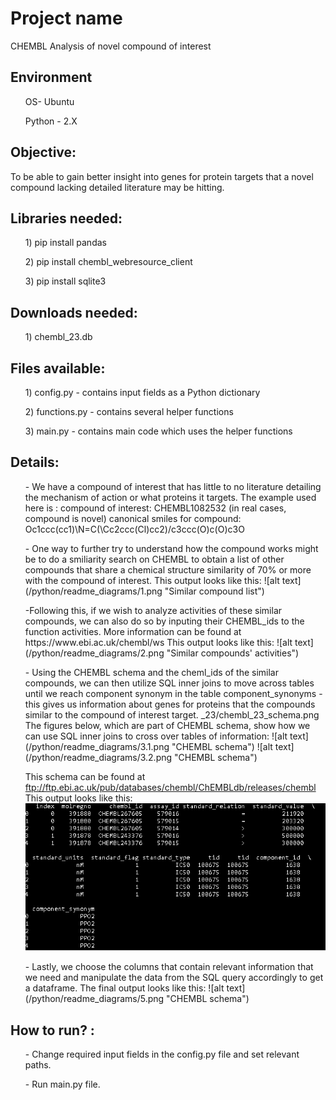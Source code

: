 <h1>Project name</h1> 

CHEMBL Analysis of novel compound of interest

<h2> Environment </h2> 

<ol> OS- Ubuntu </ol>
<ol> Python - 2.X </ol>

<h2> Objective: </h2>
To be able to gain better insight into genes for protein targets that a novel compound lacking detailed literature may be hitting.

<h2> Libraries needed: </h2>
<ol> 1) pip install pandas </ol>
<ol> 2) pip install chembl_webresource_client </ol>
<ol> 3) pip install sqlite3 </ol>

<h2> Downloads needed: </h2>
<ol> 1) chembl_23.db </ol>

<h2> Files available: </h2>
<ol> 1) config.py - contains input fields as a Python dictionary </ol>
<ol> 2) functions.py - contains several helper functions </ol>
<ol> 3) main.py - contains main code which uses the helper functions </ol>


<h2> Details: </h2>
<ol> - We have a compound of interest that has little to no literature detailing the mechanism of action or what proteins it targets.
The example used here is :
compound of interest: CHEMBL1082532 (in real cases, compound is novel)
canonical smiles for compound: Oc1ccc(cc1)\N=C(\Cc2ccc(Cl)cc2)/c3ccc(O)c(O)c3O </ol>

<ol> - One way to further try to understand how the compound works might be to do a smiliarity search on CHEMBL to obtain a list of other compounds that share a chemical structure similarity of 70% or more with the compound of interest.
This output looks like this:
![alt text](/python/readme_diagrams/1.png "Similar compound list") </ol>


<ol> -Following this, if we wish to analyze activities of these similar compounds, we can also do so by inputing their CHEMBL_ids to the function activities. 
More information can be found at https://www.ebi.ac.uk/chembl/ws
This output looks like this:
![alt text](/python/readme_diagrams/2.png "Similar compounds' activities") </ol>


<ol> - Using the CHEMBL schema and the cheml_ids of the similar compounds, we can then utilize SQL inner joins to move across tables until we reach component synonym in the table component_synonyms - this gives us information about genes for proteins that the compounds similar to the compound of interest target. 
_23/chembl_23_schema.png
The figures below, which are part of CHEMBL schema, show how we can use SQL inner joins to cross over tables of information:
![alt text](/python/readme_diagrams/3.1.png "CHEMBL schema")
![alt text](/python/readme_diagrams/3.2.png "CHEMBL schema")

This schema can be found at ftp://ftp.ebi.ac.uk/pub/databases/chembl/ChEMBLdb/releases/chembl
This output looks like this:
![alt text](/python/readme_diagrams/4.png "CHEMBL schema") </ol>

<ol> - Lastly, we choose the columns that contain relevant information that we need and manipulate the data from the SQL query accordingly to get a dataframe. 
The final output looks like this:
![alt text](/python/readme_diagrams/5.png "CHEMBL schema") </ol>

<h2> How to run? : </h2>
<ol> - Change required input fields in the config.py file and set relevant paths. </ol>
<ol> - Run main.py file. </ol>
